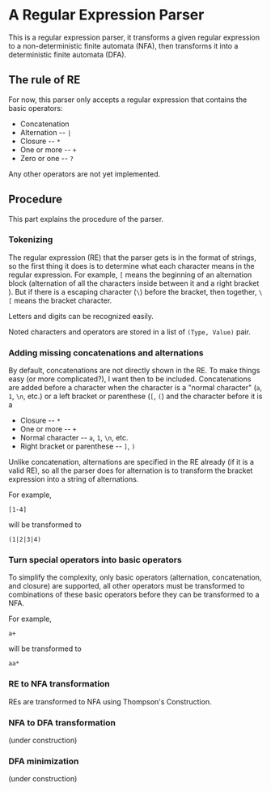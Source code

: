 A Regular Expression Parser
===========================

This is a regular expression parser, it transforms a given regular expression 
to a non-deterministic finite automata (NFA), then transforms it into a 
deterministic finite automata (DFA).


The rule of RE
--------------

For now, this parser only accepts a regular expression that contains the basic
operators:

* Concatenation
* Alternation -- `|`
* Closure -- `*`
* One or more -- `+`
* Zero or one -- `?`

Any other operators are not yet implemented.


Procedure
---------

This part explains the procedure of the parser.

### Tokenizing

The regular expression (RE) that the parser gets is in the format of strings,
so the first thing it does is to determine what each character means in the
regular expression. For example, `[` means the beginning of an alternation 
block (alternation of all the characters inside between it and a right bracket
). But if there is a escaping character (`\`) before the bracket, then 
together, `\[` means the bracket character.

Letters and digits can be recognized easily.

Noted characters and operators are stored in a list of `(Type, Value)` pair.


### Adding missing concatenations and alternations

By default, concatenations are not directly shown in the RE. To make things
easy (or more complicated?), I want then to be included. 
Concatenations are added before a character when the character is a "normal 
character" (`a`, `1`, `\n`, etc.) or a left bracket or parenthese (`[`, `(`) 
and the character before it is a

* Closure -- `*`
* One or more -- `+`
* Normal character -- `a`, `1`, `\n`, etc.
* Right bracket or parenthese -- `]`, `)`

Unlike concatenation, alternations are specified in the RE already (if it is a
valid RE), so all the parser does for alternation is to transform the bracket
expression into a string of alternations.

For example,

    [1-4]

will be transformed to

    (1|2|3|4)



### Turn special operators into basic operators

To simplify the complexity, only basic operators (alternation, concatenation,
and closure) are supported, all other operators must be transformed to
combinations of these basic operators before they can be transformed to a NFA.

For example,

    a+

will be transformed to

    aa*


### RE to NFA transformation

REs are transformed to NFA using Thompson's Construction.


### NFA to DFA transformation

(under construction)


### DFA minimization

(under construction)

